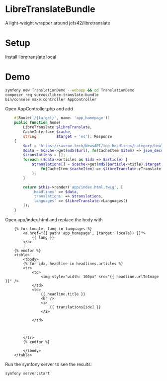 # LibreTranslateBundle

A light-weight wrapper around jefs42/libretranslate 

# Setup

Install libretranslate local

# Demo

```bash
symfony new TranslationDemo --webapp && cd TranslationDemo
composer req survos/libre-translate-bundle
bin/console make:controller AppController
```



Open AppController.php and add 

```php
    #[Route('/{target}', name: 'app_homepage')]
    public function home(
        LibreTranslate $libreTranslate,
        CacheInterface $cache,
        string         $target = 'es'): Response
    {
        $url = 'https://saurav.tech/NewsAPI/top-headlines/category/health/in.json';
        $data = $cache->get(md5($url), fn(CacheItem $item) => json_decode(file_get_contents($url)));
        $translations = [];
        foreach ($data->articles as $idx => $article) {
            $translations[] = $cache->get(md5($article->title).$target,
                fn(CacheItem $cacheItem) => $libreTranslate->Translate($article->title, target: $target)
            );
        }

        return $this->render('app/index.html.twig', [
            'headlines' => $data,
            'translations' => $translations,
            'languages' => $libreTranslate->Languages()
        ]);
    }
```

Open app/index.html and replace the body with 

```twig
    {% for locale, lang in languages %}
        <a href="{{ path('app_homepage', {target: locale}) }}">
            {{ lang }}
        </a>
        |
    {% endfor %}
    <table>
        <tbody>
        {% for idx, headline in headlines.articles %}
        <tr>
            <td>
                <img style="width: 100px" src="{{ headline.urlToImage }}" />
            </td>
            <td>
                {{ headline.title }}
                <br />
                <i>
                    {{ translations[idx] }}
                </i>

            </td>



        </tr>
        {% endfor %}

        </tbody>
    </table>
```

Run the symfony server to see the results:

```bash
symfony server:start
```

